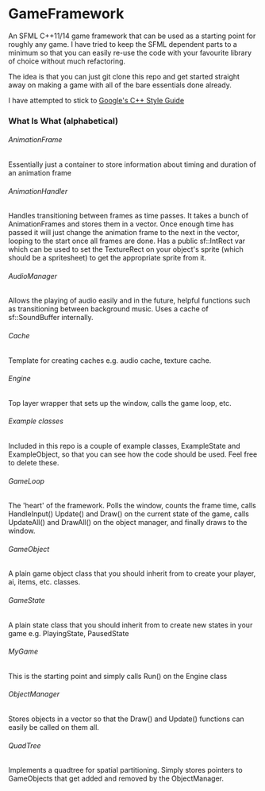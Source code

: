# GameFramework

An SFML C++11/14 game framework that can be used as a starting point for roughly any game. I have tried to keep the SFML dependent parts to a minimum so that you can easily re-use the code with your favourite library of choice without much refactoring.

The idea is that you can just git clone this repo and get started straight away on making a game with all of the bare essentials done already.

I have attempted to stick to [Google's C++ Style Guide](https://google-styleguide.googlecode.com/svn/trunk/cppguide.html)

### What Is What (alphabetical)

###### AnimationFrame

Essentially just a container to store information about timing and duration of an animation frame

###### AnimationHandler

Handles transitioning between frames as time passes. It takes a bunch of AnimationFrames and stores them in a vector. Once enough time has passed
it will just change the animation frame to the next in the vector, looping to the start once all frames are done. Has a public sf::IntRect var
which can be used to set the TextureRect on your object's sprite (which should be a spritesheet) to get the appropriate sprite from it.

###### AudioManager

Allows the playing of audio easily and in the future, helpful functions such as transitioning between background music. Uses a cache of sf::SoundBuffer internally.

###### Cache

Template for creating caches e.g. audio cache, texture cache.

###### Engine

Top layer wrapper that sets up the window, calls the game loop, etc.

###### Example classes

Included in this repo is a couple of example classes, ExampleState and ExampleObject, so that you can see how the code should be used. Feel free to delete these.

###### GameLoop

The 'heart' of the framework. Polls the window, counts the frame time, calls HandleInput() Update() and Draw() on the current state of the game, calls UpdateAll() and DrawAll() on the object manager, and finally draws to the window.

###### GameObject

A plain game object class that you should inherit from to create your player, ai, items, etc. classes.

###### GameState

A plain state class that you should inherit from to create new states in your game e.g. PlayingState, PausedState

###### MyGame

This is the starting point and simply calls Run() on the Engine class

###### ObjectManager

Stores objects in a vector so that the Draw() and Update() functions can easily be called on them all.

###### QuadTree

Implements a quadtree for spatial partitioning. Simply stores pointers to GameObjects that get added and removed by the ObjectManager.
